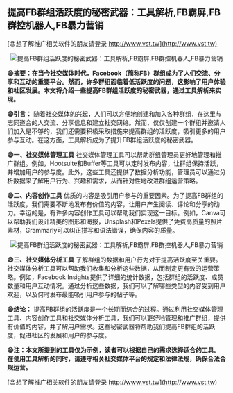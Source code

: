 ## **提高FB群组活跃度的秘密武器：工具解析,FB霸屏,FB群控机器人,FB暴力营销**

[😍想了解推广相关软件的朋友请登录 http://www.vst.tw](http://www.vst.tw)

 <center><img src="https://vst.tw/MP4/tuiguang/png/2.png" alt="提高FB群组活跃度的秘密武器：工具解析,FB霸屏,FB群控机器人,FB暴力营销"></center>

**😄摘要：在当今社交媒体时代，Facebook（简称FB）群组成为了人们交流、分享和互动的重要平台。然而，许多群组面临着低活跃度的问题，这影响了用户体验和社区发展。本文将介绍一些提高FB群组活跃度的秘密武器，通过工具解析来实现。**

**😄引言：**
随着社交媒体的兴起，人们可以方便地创建和加入各种群组，在这里与志同道合的人交流、分享信息和建立社交网络。然而，仅仅创建一个群组并邀请人们加入是不够的，我们还需要积极采取措施来提高群组的活跃度，吸引更多的用户参与互动。在这方面，工具解析成为了提升FB群组活跃度的秘密武器。

**😄一、社交媒体管理工具**
社交媒体管理工具可以帮助群组管理员更好地管理和推广群组。例如，Hootsuite和Buffer等工具可以定时发布内容，让群组保持活跃，并增加用户的参与度。此外，这些工具还提供了数据分析功能，管理员可以通过分析数据来了解用户行为、兴趣和需求，从而针对性地改进群组运营策略。

**😄二、内容创作工具**
优质的内容是吸引用户参与的重要因素。为了提高FB群组的活跃度，我们需要不断地发布有价值的内容，让用户产生阅读、评论和分享的动力。幸运的是，有许多内容创作工具可以帮助我们实现这一目标。例如，Canva可以帮助我们设计精美的图形和海报，Unsplash和Pexels提供了免费高质量的照片素材，Grammarly可以纠正拼写和语法错误，确保内容的质量。

 <center><img src="https://vst.tw/MP4/tuiguang/png/1.png" alt="提高FB群组活跃度的秘密武器：工具解析,FB霸屏,FB群控机器人,FB暴力营销"></center>

**😄三、社交媒体分析工具**
了解群组的数据和用户行为对于提高活跃度至关重要。社交媒体分析工具可以帮助我们收集和分析这些数据，从而制定更有效的运营策略。例如，Facebook Insights提供了详细的统计数据，包括群组的活跃度、成员数量和用户互动情况。通过分析这些数据，我们可以了解哪些类型的内容受到用户欢迎，以及何时发布最能吸引用户参与的帖子等。

**😄结论：**
提高FB群组的活跃度是一个长期而综合的过程。通过利用社交媒体管理工具、内容创作工具和社交媒体分析工具，我们可以更好地管理和推广群组，提供有价值的内容，并了解用户需求。这些秘密武器将帮助我们提高FB群组的活跃度，促进社区的发展和用户的参与度。

**😄注：本文所提到的工具仅为示例，读者可以根据自己的需求选择适合的工具。在使用工具解析的同时，请遵守相关社交媒体平台的规定和法律法规，确保合法合规运营。**

[😍想了解推广相关软件的朋友请登录 http://www.vst.tw](http://www.vst.tw)



